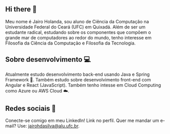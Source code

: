 ## Hi there 👋
Meu nome é Jairo Holanda, sou aluno de Ciência da Computação na Universidade Federal do Ceará (UFC) em Quixadá. Além de ser um estudante radical, estudando sobre os componentes que compõem o grande mar de computadores ao redor do mundo, tenho interesse em Filosofia da Ciência da Computação e Filosofia da Tecnologia.

## Sobre desenvolvimento 💻
Atualmente estudo desenvolvimento back-end usando Java e Spring Framework 🌱. Também estudo sobre desenvolvimento front-end com Angular e React (JavaScript). Também tenho intesse em Cloud Computing como Azure ou AWS Cloud ☁️.

## Redes sociais 👥
Conecte-se comigo em meu LinkedIn! Link no perfil. Quer me mandar um e-mail? Use: jairohdasilva@alu.ufc.br.
